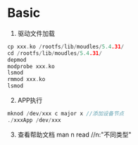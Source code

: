 <!--
 * @Date: 2024-11-10
 * @LastEditors: GoKo-Son626
 * @LastEditTime: 2024-11-14
 * @FilePath: /1-STM32MP157/0.Basic.md
 * @Description: 
-->
# Basic

1. 驱动文件加载
```c
cp xxx.ko /rootfs/lib/moudles/5.4.31/
cd /rootfs/lib/moudles/5.4.31/
depmod
modprobe xxx.ko
lsmod
rmmod xxx.ko
lsmod
```
2. APP执行
```c
mknod /dev/xxx c major x //添加设备节点
./xxxApp /dev/xxx
```
3. 查看帮助文档
man n read      //n:"不同类型"